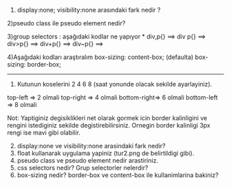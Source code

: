1) display:none;
visibility:none arasındaki fark nedir ?

2)pseudo class ile pseudo element nedir?

3)group selectors : aşağıdaki kodlar ne yapıyor
  *
  div,p{} ==> 
  div p{} ==> 
  div>p{} ==> 
  div+p{} ==> 
  div~p{} ==> 

4)Aşağıdaki kodları araştıralım
 box-sizing: content-box; (defaulta)
 box-sizing: border-box;
****************************************
1) Kutunun koselerini 2 4 6 8 (saat yonunde olacak sekilde ayarlayiniz).

top-left    => 2 olmali
top-right   => 4 olmali
bottom-right=> 6 olmali
bottom-left => 8 olmali

Not: Yaptiginiz degisiklikleri net olarak gormek icin border kalinligini ve rengini istediginiz sekilde degistirebilirsiniz. Ornegin border kalinligi 3px rengi ise mavi gibi olabilir.

2) display:none ve visibility:none arasindaki fark nedir?
3) float kullanarak uygulama yapiniz (tur2.png de belirtildigi gibi).
3) pseudo class ve pseudo element nedir arastiriniz. 
4) css selectors nedir? Grup selectorler nelerdir? 
5) box-sizing nedir? border-box ve content-box ile kullanimlarina bakiniz?

